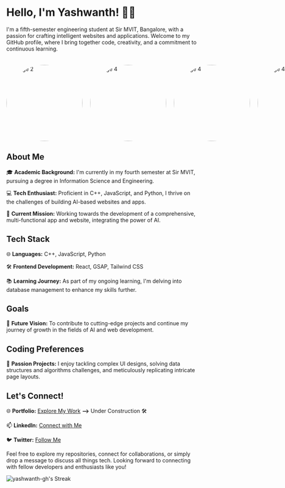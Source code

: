 
  <!-- ### Hi there 👋 -->

    
# Hello, I'm Yashwanth! 👨‍💻
I'm a fifth-semester engineering student at Sir MVIT, Bangalore, with a passion for crafting intelligent websites and applications. Welcome to my GitHub profile, where I bring together code, creativity, and a commitment to continuous learning.

<div style="display: flex; align-items: center;"><div style="display: flex; align-items: center; margin-top: 20px;">
  <img src="https://github.com/yashwanth-gh/yashwanth-gh/assets/107710864/935d5488-368e-43ae-8bfd-c138f5e265bc" alt="Image 2" width="200" height="200" style="border-radius: 50%; margin-right: 20px;">
  <img src="https://github.com/yashwanth-gh/yashwanth-gh/assets/107710864/ca04014f-6c34-4d91-bad3-ac5db741af87" alt="Image 4" width="200" height="200" style="border-radius: 50%; margin-right: 20px;">
  <img src="https://github.com/yashwanth-gh/yashwanth-gh/assets/107710864/ca04014f-6c34-4d91-bad3-ac5db741af87" alt="Image 4" width="200" height="200" style="border-radius: 50%; margin-right: 20px;">
    <img src="https://github.com/yashwanth-gh/yashwanth-gh/assets/107710864/4fd647f0-4da2-4c8e-9898-2d63a6c253e5" alt="Image 4" width="200" height="200" style="border-radius: 50%; margin-right: 20px;">

  <!-- Additional content or text for the second image can be added here if needed -->
</div>
</div>



## About Me

🎓 **Academic Background:** I'm currently in my fourth semester at Sir MVIT, pursuing a degree in Information Science and Engineering.

💻 **Tech Enthusiast:** Proficient in C++, JavaScript, and Python, I thrive on the challenges of building AI-based websites and apps.

🚀 **Current Mission:** Working towards the development of a comprehensive, multi-functional app and website, integrating the power of AI.

## Tech Stack

🌐 **Languages:** C++, JavaScript, Python

🛠️ **Frontend Development:** React, GSAP, Tailwind CSS

📚 **Learning Journey:** As part of my ongoing learning, I'm delving into database management to enhance my skills further.

## Goals

🚀 **Future Vision:** To contribute to cutting-edge projects and continue my journey of growth in the fields of AI and web development.

## Coding Preferences

🌟 **Passion Projects:** I enjoy tackling complex UI designs, solving data structures and algorithms challenges, and meticulously replicating intricate page layouts.

## Let's Connect!

🌐 **Portfolio:** [Explore My Work](https://yourportfolio.com/)    **-->** Under Construction 🛠️

📫 **LinkedIn:** [Connect with Me](https://www.linkedin.com/in/yashwanth-b-m-4a4a09227/)

🐦 **Twitter:** [Follow Me](https://twitter.com/yashwanthbm36)

Feel free to explore my repositories, connect for collaborations, or simply drop a message to discuss all things tech. Looking forward to connecting with fellow developers and enthusiasts like you!

![yashwanth-gh's Streak](https://github-readme-streak-stats.herokuapp.com/?user=yashwanth-gh&theme=vue-dark&hide_border=true)




